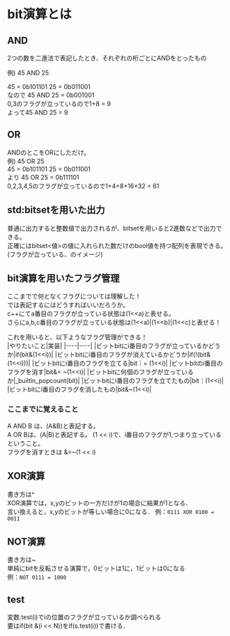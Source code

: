 # bit演算とは

## AND

2つの数を二進法で表記したとき、それぞれの桁ごとにANDをとったもの

例) 45 AND 25

45 = 0b101101
25 = 0b011001  
なので
45 AND 25 = 0b001001  
0,3のフラグが立っているので1+8 = 9  
よって45 AND 25 = 9

## OR

ANDのとこをORにしただけ。  
例) 45 OR 25  
45 = 0b101101
25 = 0b011001  
より
45 OR 25 = 0b111101  
0,2,3,4,5のフラグが立っているので1+4+8+16+32 = 61

## std:bitsetを用いた出力

普通に出力すると整数値で出力されるが、bitsetを用いると2進数などで出力できる。  
正確にはbitset<値>の値に入れられた数だけのbool値を持つ配列を表現できる。(フラグが立っている、のイメージ)


## bit演算を用いたフラグ管理

ここまでで何となくフラグについては理解した！  
では表記するにはどうすればいいだろうか。  
c++にてa番目のフラグが立っている状態は(1<<a)と表せる。  
さらにa,b,c番目のフラグが立っている状態は(1<<a)|(1<<b)|(1<<c)と表せる！  

これを用いると、以下ようなフラグ管理ができる！  
|やりたいこと|実装|
|----|----|
|ビットbitにi番目のフラグが立っているかどうか|if(bit&(1<<i))|
|ビットbitにi番目のフラグが消えているかどうか|if(!(bit&(1<<i)))|
|ビットbitにi番目のフラグを立てる|bit｜= (1<<i)|
|ビットbitのi番目のフラグを消す|bit&= ~(1<<i)|
|ビットbitに何個のフラグが立っているか|_builtin_popcount(bit)|
|ビットbitにi番目のフラグを立てたもの|bit｜(1<<i)|
|ビットbitにi番目のフラグを消したもの|bit&~(1<<i)|

### ここまでに覚えること

A AND B は、(A&B)と表記する。  
A OR Bは、(A|B)と表記する。
(1 << i)で、i番目のフラグが1,つまり立っているということ。  
フラグを消すときは &=~(1 << i)

## XOR演算

書き方は^  
XOR演算では，x,yのビットの一方だけが1の場合に結果が1となる．  
言い換えると，x,yのビットが等しい場合に0になる．
例：`0111 XOR 0100 = 0011`

## NOT演算

書き方は~  
単純にbitを反転させる演算で，0ビットは1に，1ビットは0になる  
例：`NOT 0111 = 1000`

## test

変数.test(i)でiの位置のフラグが立っているか調べられる  
要はif(bit &(i << N))をif(s.test(i))で書ける．

